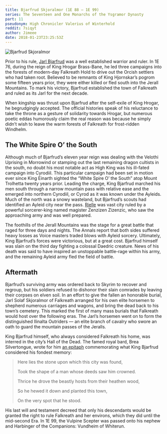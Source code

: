 ```yaml
---
title: Bjarfrud Skjoralmor (1E 88 — 1E 99)
series: The Seventeen and One Monarchs of the Ysgramor Dynasty
part: 11
pseudonym: High Chronicler Valerius of Winterhold
reddit: 7siqyt
author: Jimeee
date: 2018-01-23T23:25:53Z
---
```


![Bjarfrud Skjoralmor][banner]

Prior to his rule, [Jarl Bjarfrud][0] was a well established warrior and ruler.
In 1E 76, during the reign of King Hrogar Brass-Bane, he led three campaigns
into the forests of modern-day Falkreath Hold to drive out the Orcish settlers
who had taken root. Believed to be remnants of King Hjornskar’s pogrom some
fifteen years prior, they were either killed or fled south into the Jerall
Mountains. To mark his victory, Bjarfrud established the town of Falkreath and
ruled as its Jarl for the next decade.

When kingship was thrust upon Bjarfrud after the self-exile of King Hrogar, he
begrudgingly accepted. The official histories speak of his reluctance to take
the throne as a gesture of solidarity towards Hrogar, but numerous poetic eddas
humorously claim the real reason was because he simply didn’t wish to leave the
warm forests of Falkreath for frost-ridden Windhelm.

## The White Spire O’ the South

Although much of Bjarfrud’s eleven year reign was dealing with the Velothi
Uprising in Morrowind or stamping out the last remaining dragon cultists in the
south, no doubt his most notable act as High King was his ill-fated campaign
into Cyrodiil. This particular campaign had been set in motion ever since King
Einarth sighted the “White Spire O’ the South” atop Mount Trolhetta twenty years
prior. Leading the charge, King Bjarfrud marched his men south through a narrow
mountain pass with relative ease and the emerged into northern Cyrodiil, or
Cyrod as it was known under the Ayleids. Much of the north was a snowy
wasteland, but Bjarfrud’s scouts had identified an Ayleid city near the pass.
[Rielle][1] was vast city ruled by a powerful sorcerer-king named magister
Zenzizen Zizenzic, who saw the approaching army and was well prepared.

The foothills of the Jerall Mountains was the stage for a great battle that
raged for three days and nights. The Annals report that both sides suffered
heavy losses as Voice masters traded blows with Ayleid sorcery. Ultimately, King
Bjarfrud’s forces were victorious, but at a great cost. Bjarfrud himself was
slain on the third day fighting a colossal Daedric creature. News of his death
was said to have inspired an unstoppable battle-rage within his army, and the
remaining Ayleid army fled the field of battle.

## Aftermath

Bjarfrud’s surviving army was ordered back to Skyrim to recover and regroup, but
his soldiers refused to dishonor their slain comrades by leaving their corpses
on elven soil. In an effort to give the fallen an honorable burial, Jarl Solaf
Skjoralmor of Falkreath arranged for his own elite horsemen to shepherd numerous
carriages and wagons, and bring the dead back to his town’s cemetery. This
marked the first of many mass burials that Falkreath would host over the
following eras. The Jarl’s horsemen went on to form the distinguished Ilinalta
Outriders — an elite branch of cavalry who swore an oath to guard the mountain
passes of the Jeralls.

King Bjarfrud himself, who always considered Falkreath his home, was interred in
the city’s Hall of the Dead. The famed royal bard, Brea Silvertongue, wrote for
him [an epitaph][2] commemorating what King Bjarfrud considered his fondest
memory:

> Here lies the stone upon which this city was found,
>
> Took the shape of a man whose deeds saw him crowned.
>
> Thrice he drove the beastly hosts from their heathen wood,
>
> So he hewed it down and planted this town,
>
> On the very spot that he stood.

His last will and testament decreed that only his descendants would be granted
the right to rule Falkreath and her environs, which they did until the
mid-second Era. In 1E 99, the Vulpine Scepter was passed onto his nephew and
Harbinger of the Companions: Vundheim of Whiterun.

[0]: https://en.uesp.net/wiki/Online:Deathlord_Bjarfrud_Skjoralmor
[1]: https://en.uesp.net/wiki/Oblivion:Rielle
[2]: https://en.uesp.net/wiki/Online:Epitaph_of_Bjarfrud_Skjoralmor
[banner]: ./7siqyt/banner-bjarfrud.png
